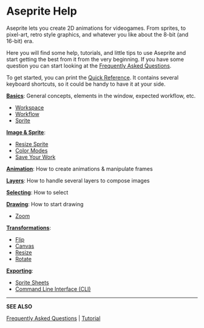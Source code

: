 # Aseprite Help

Aseprite lets you create 2D animations for videogames. From sprites,
to pixel-art, retro style graphics, and whatever you like about the
8-bit (and 16-bit) era.

Here you will find some help, tutorials, and little tips to use
Aseprite and start getting the best from it from the very
beginning. If you have some question you can start looking at the
[Frequently Asked Questions](/faq/).

To get started, you can print the [Quick Reference](/quickref/). It
contains several keyboard shortcuts, so it could be handy to have it
at your side.

**[Basics](basics.md)**: General concepts, elements in the window, expected workflow, etc.

  * [Workspace](workspace.md)
  * [Workflow](workflow.md)
  * [Sprite](sprite.md)

**[Image & Sprite](sprite.md)**:

  * [Resize Sprite](sprite-size.md)
  * [Color Modes](color.md)
  * [Save Your Work](save.md)

**[Animation](animation.md)**: How to create animations & manipulate frames

**[Layers](layers.md)**: How to handle several layers to compose images

**[Selecting](selecting.md)**: How to select

**[Drawing](drawing.md)**: How to start drawing

  * [Zoom](zoom.md)

**[Transformations](transformations.md)**:

  * [Flip](flip.md)
  * [Canvas](canvas.md)
  * [Resize](resize.md)
  * [Rotate](rotate.md)

**[Exporting](exporting.md)**:

  * [Sprite Sheets](sprite-sheet.md)
  * [Command Line Interface (CLI)](cli.md)

---

**SEE ALSO**

[Frequently Asked Questions](/faq/) |
[Tutorial](/tutorial/)
